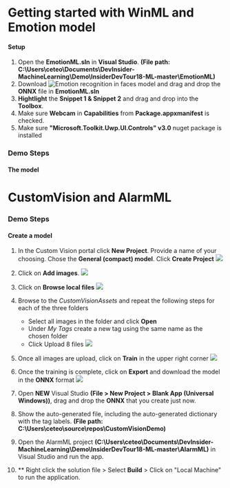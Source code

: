 # Getting started with WinML and Emotion model
####  Setup
1. Open the **EmotionML.sln** in **Visual Studio**. **(File path: C:\Users\ceteo\Documents\DevInsider-MachineLearning\Demo\InsiderDevTour18-ML-master\EmotionML)**
2. Download ![Emotion recognition in faces model](https://gallery.azure.ai/Model/Emotion-recognition-in-faces-FER) and drag and drop the **ONNX** file in **EmotionML.sln**
3. **Hightlight** the **Snippet 1 & Snippet 2** and drag and drop into the **Toolbox**.
4. Make sure **Webcam** in  **Capabilities** from **Package.appxmanifest** is checked.
5. Make sure **"Microsoft.Toolkit.Uwp.UI.Controls" v3.0** nuget package is installed

### Demo Steps
#### The model

# CustomVision and AlarmML
### Demo Steps
#### Create a model
1. In the Custom Vision portal click **New Project**. Provide a name of your choosing. Chose the **General (compact) model**. Click **Create Project**
![](https://github.com/ceteongvanness/eventdemo/blob/master/Insider%20Dev%20Tour/Image/C1.png)
2. Click on **Add images**.
![](https://github.com/ceteongvanness/eventdemo/blob/master/Insider%20Dev%20Tour/Image/C2.png)
3. Click on **Browse local files**
![](https://github.com/ceteongvanness/eventdemo/blob/master/Insider%20Dev%20Tour/Image/C3.png)
4. Browse to the *CustomVisionAssets* and repeat the following steps for each of the three folders

	- Select all images in the folder and click **Open**
	- Under *My Tags* create a new tag using the same name as the chosen folder
	- Click Upload 8 files
![](https://github.com/ceteongvanness/eventdemo/blob/master/Insider%20Dev%20Tour/Image/C4.png)
5. Once all images are upload, click on **Train** in the upper right corner
![](https://github.com/ceteongvanness/eventdemo/blob/master/Insider%20Dev%20Tour/Image/C5.png)
6. Once the training is complete, click on **Export** and download the model in the **ONNX** format
![](https://github.com/ceteongvanness/eventdemo/blob/master/Insider%20Dev%20Tour/Image/C6.png)

7. Open **NEW** Visual Studio **(File > New Project > Blank App (Universal Windows))**, drag and drop the **ONNX** that you create just now.

8. Show the auto-generated file, including the auto-generated dictionary with the tag labels.
**(File path: C:\Users\ceteo\source\repos\CustomVisionDemo)**

9. Open the AlarmML project **(C:\Users\ceteo\Documents\DevInsider-MachineLearning\Demo\InsiderDevTour18-ML-master\AlarmML)** in Visual Studio and run the app.
10. ** Right click the solution file > Select **Build** > Click on "Local Machine" to run the application.

